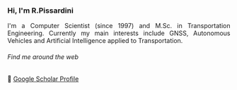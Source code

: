 ### Hi, I'm R.Pissardini 
<p align="justify"> I'm a Computer Scientist (since 1997) and M.Sc. in Transportation Engineering. Currently my main interests include GNSS, Autonomous Vehicles and Artificial Intelligence applied to Transportation.</div>

###### Find me around the web 
💬 [Google Scholar Profile](https://scholar.google.com.br/citations?user=kAfMCzkAAAAJ)
